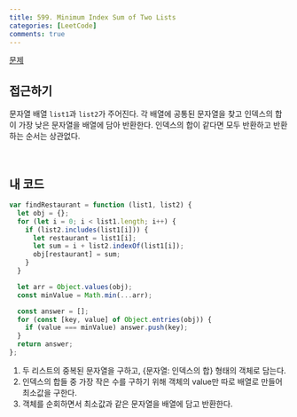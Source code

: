 ```yaml
---
title: 599. Minimum Index Sum of Two Lists
categories: [LeetCode]
comments: true
---
```


[문제](https://leetcode.com/problems/minimum-index-sum-of-two-lists/)

## 접근하기

문자열 배열 `list1`과 `list2`가 주어진다. 각 배열에 공통된 문자열을 찾고 인덱스의 합이 가장 낮은 문자열을 배열에 담아 반환한다. 인덱스의 합이 같다면 모두 반환하고 반환하는 순서는 상관없다.

<br>

## 내 코드

```js
var findRestaurant = function (list1, list2) {
  let obj = {};
  for (let i = 0; i < list1.length; i++) {
    if (list2.includes(list1[i])) {
      let restaurant = list1[i];
      let sum = i + list2.indexOf(list1[i]);
      obj[restaurant] = sum;
    }
  }

  let arr = Object.values(obj);
  const minValue = Math.min(...arr);

  const answer = [];
  for (const [key, value] of Object.entries(obj)) {
    if (value === minValue) answer.push(key);
  }
  return answer;
};
```

1. 두 리스트의 중복된 문자열을 구하고, {문자열: 인덱스의 합} 형태의 객체로 담는다.
2. 인덱스의 합들 중 가장 작은 수를 구하기 위해 객체의 value만 따로 배열로 만들어 최소값을 구한다.
3. 객체를 순회하면서 최소값과 같은 문자열을 배열에 담고 반환한다.

